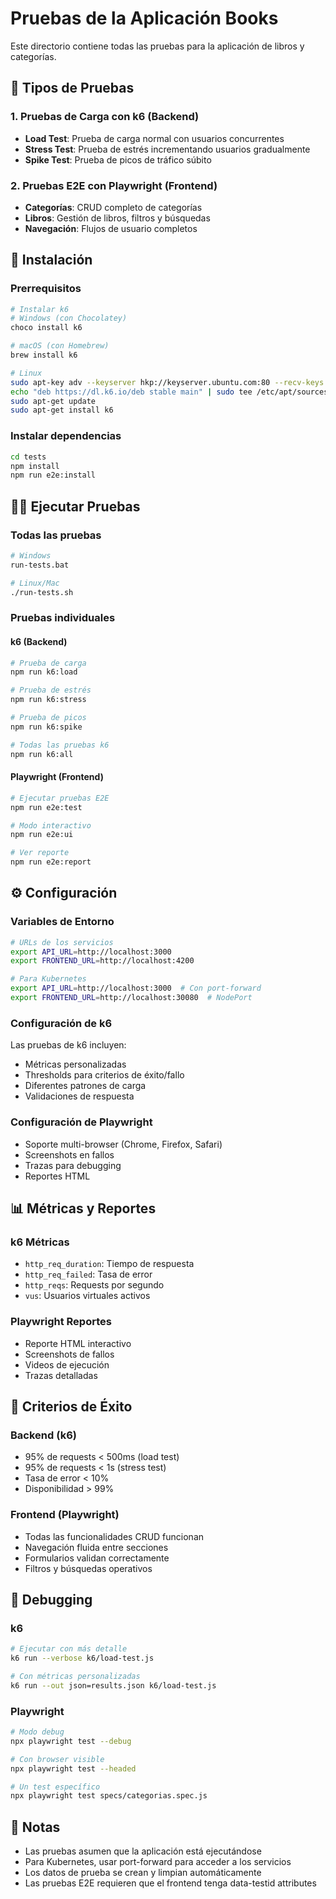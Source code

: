 # Pruebas de la Aplicación Books

Este directorio contiene todas las pruebas para la aplicación de libros y categorías.

## 🧪 Tipos de Pruebas

### 1. Pruebas de Carga con k6 (Backend)
- **Load Test**: Prueba de carga normal con usuarios concurrentes
- **Stress Test**: Prueba de estrés incrementando usuarios gradualmente
- **Spike Test**: Prueba de picos de tráfico súbito

### 2. Pruebas E2E con Playwright (Frontend)
- **Categorías**: CRUD completo de categorías
- **Libros**: Gestión de libros, filtros y búsquedas
- **Navegación**: Flujos de usuario completos

## 🚀 Instalación

### Prerrequisitos
```bash
# Instalar k6
# Windows (con Chocolatey)
choco install k6

# macOS (con Homebrew)
brew install k6

# Linux
sudo apt-key adv --keyserver hkp://keyserver.ubuntu.com:80 --recv-keys C5AD17C747E3415A3642D57D77C6C491D6AC1D69
echo "deb https://dl.k6.io/deb stable main" | sudo tee /etc/apt/sources.list.d/k6.list
sudo apt-get update
sudo apt-get install k6
```

### Instalar dependencias
```bash
cd tests
npm install
npm run e2e:install
```

## 🏃‍♂️ Ejecutar Pruebas

### Todas las pruebas
```bash
# Windows
run-tests.bat

# Linux/Mac
./run-tests.sh
```

### Pruebas individuales

#### k6 (Backend)
```bash
# Prueba de carga
npm run k6:load

# Prueba de estrés
npm run k6:stress

# Prueba de picos
npm run k6:spike

# Todas las pruebas k6
npm run k6:all
```

#### Playwright (Frontend)
```bash
# Ejecutar pruebas E2E
npm run e2e:test

# Modo interactivo
npm run e2e:ui

# Ver reporte
npm run e2e:report
```

## ⚙️ Configuración

### Variables de Entorno
```bash
# URLs de los servicios
export API_URL=http://localhost:3000
export FRONTEND_URL=http://localhost:4200

# Para Kubernetes
export API_URL=http://localhost:3000  # Con port-forward
export FRONTEND_URL=http://localhost:30080  # NodePort
```

### Configuración de k6
Las pruebas de k6 incluyen:
- Métricas personalizadas
- Thresholds para criterios de éxito/fallo
- Diferentes patrones de carga
- Validaciones de respuesta

### Configuración de Playwright
- Soporte multi-browser (Chrome, Firefox, Safari)
- Screenshots en fallos
- Trazas para debugging
- Reportes HTML

## 📊 Métricas y Reportes

### k6 Métricas
- `http_req_duration`: Tiempo de respuesta
- `http_req_failed`: Tasa de error
- `http_reqs`: Requests por segundo
- `vus`: Usuarios virtuales activos

### Playwright Reportes
- Reporte HTML interactivo
- Screenshots de fallos
- Videos de ejecución
- Trazas detalladas

## 🎯 Criterios de Éxito

### Backend (k6)
- 95% de requests < 500ms (load test)
- 95% de requests < 1s (stress test)
- Tasa de error < 10%
- Disponibilidad > 99%

### Frontend (Playwright)
- Todas las funcionalidades CRUD funcionan
- Navegación fluida entre secciones
- Formularios validan correctamente
- Filtros y búsquedas operativos

## 🐛 Debugging

### k6
```bash
# Ejecutar con más detalle
k6 run --verbose k6/load-test.js

# Con métricas personalizadas
k6 run --out json=results.json k6/load-test.js
```

### Playwright
```bash
# Modo debug
npx playwright test --debug

# Con browser visible
npx playwright test --headed

# Un test específico
npx playwright test specs/categorias.spec.js
```

## 📝 Notas

- Las pruebas asumen que la aplicación está ejecutándose
- Para Kubernetes, usar port-forward para acceder a los servicios
- Los datos de prueba se crean y limpian automáticamente
- Las pruebas E2E requieren que el frontend tenga data-testid attributes
